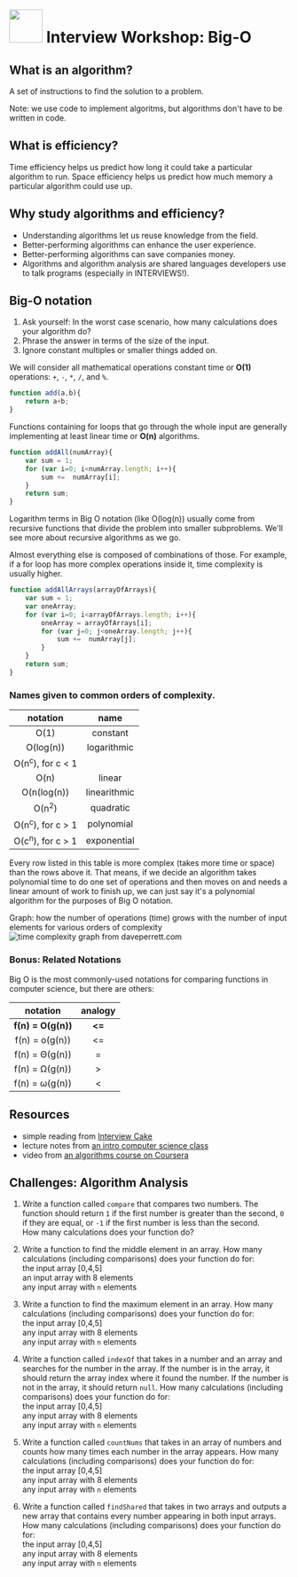 # <img src="https://cloud.githubusercontent.com/assets/7833470/10899314/63829980-8188-11e5-8cdd-4ded5bcb6e36.png" height="60"> Interview Workshop: Big-O

## What is an algorithm?

A set of instructions to find the solution to a problem.

Note: we use code to implement algoritms, but algorithms don't have to be written in code.

## What is efficiency?

Time efficiency helps us predict how long it could take a particular algorithm to run. Space efficiency helps us predict how much memory a particular algorithm could use up.

## Why study algorithms and efficiency?

* Understanding algorithms let us reuse knowledge from the field.
* Better-performing algorithms can enhance the user experience.
* Better-performing algorithms can save companies money.
* Algorithms and algorithm analysis are shared languages developers use to talk programs (especially in INTERVIEWS!).

## Big-O notation

1. Ask yourself: In the worst case scenario, how many calculations does your algorithm do?
2. Phrase the answer in terms of the size of the input.  
3. Ignore constant multiples or smaller things added on.

We will consider all mathematical operations constant time or **O(1)** operations: `+`, `-`, `*`, `/`, and `%`.

```js
function add(a,b){
    return a+b;
}
```

Functions containing for loops that go through the whole input are generally implementing at least linear time or **O(n)** algorithms.

```js
function addAll(numArray){
    var sum = 1;
    for (var i=0; i<numArray.length; i++){
        sum +=  numArray[i];
    }
    return sum;
}
```

Logarithm terms in Big O notation (like O(log(n)) usually come from recursive functions that divide the problem into smaller subproblems. We'll see more about recursive algorithms as we go.

Almost everything else is composed of combinations of those. For example, if a for loop has more complex operations inside it, time complexity is usually higher.

```js
function addAllArrays(arrayOfArrays){
    var sum = 1;
    var oneArray;
    for (var i=0; i<arrayOfArrays.length; i++){
        oneArray = arrayOfArrays[i];
        for (var j=0; j<oneArray.length; j++){
            sum +=  numArray[j];
        }
    }
    return sum;
}
```

### Names given to common orders of complexity.

| notation | name |
| :-----: | :------: |
| O(1) | constant |
| O(log(n)) | logarithmic |
| O(n<sup>c</sup>), for c < 1 |  |
| O(n) | linear |
| O(n(log(n)) | linearithmic |
| O(n<sup>2</sup>) | quadratic |
| O(n<sup>c</sup>), for c > 1 | polynomial |
| O(c<sup>n</sup>), for c > 1 | exponential |

Every row listed in this table is more complex (takes more time or space) than the rows above it.  That means, if we decide an algorithm takes polynomial time to do one set of operations and then moves on and needs a linear amount of work to finish up, we can just say it's a polynomial algorithm for the purposes of Big O notation.


Graph: how the number of operations (time) grows with the number of input    
elements for various orders of complexity   
![time complexity graph from daveperrett.com](http://www.daveperrett.com/images/articles/2010-12-07-comp-sci-101-big-o-notation/Time_Complexity.png)

### Bonus: Related Notations

Big O is the most commonly-used notations for comparing functions in computer science, but there are others:

| notation | analogy |
| :----: | :----: |
| **f(n) = O(g(n))** | **<=** |
| f(n) = o(g(n)) |  <= |
| f(n) = Θ(g(n)) | = |
| f(n) = Ω(g(n)) | > |
| f(n) =  ω(g(n)) | < |

## Resources

* simple reading from [Interview Cake](https://www.interviewcake.com/article/big-o-notation-time-and-space-complexity)
* lecture notes from [an intro computer science class](https://courses.edx.org/c4x/MITx/6.00.1x_5/asset/handouts_Big_O_Notes.pdf)
* video from [an algorithms course on Coursera](https://class.coursera.org/algo-003/lecture/11)

## Challenges: Algorithm Analysis

1. Write a function called `compare` that compares two numbers. The function should return `1` if the first number is greater than the second, `0` if they are equal, or `-1` if the first number is less than the second.    
    How many calculations does your function do?

1. Write a function to find the middle element in an array.  How many calculations (including comparisons) does your function do for:   
    the input array [0,4,5]   
    an input array with 8 elements    
    any input array with `n` elements   

1. Write a function to find the maximum element in an array. How many calculations (including comparisons) does your function do for:    
    the input array [0,4,5]    
    any input array with 8 elements     
    any input array with `n` elements    

1. Write a function called `indexOf` that takes in a number and an array and searches for the number in the array. If the number is in the array, it should return the array index where it found the number. If the number is not in the array, it should return `null`.  How many calculations (including comparisons) does your function do for:    
    the input array [0,4,5]    
    any input array with 8 elements    
    any input array with `n` elements    

1. Write a function called `countNums` that takes in an array of numbers and counts how many times each number in the array appears.  How many calculations (including comparisons) does your function do for:    
    the input array [0,4,5]      
    any input array with 8 elements    
    any input array with `n` elements    


1. Write a function called `findShared` that takes in two arrays and outputs a new array that contains every number appearing in both input arrays. How many calculations (including comparisons) does your function do for:    
    the input array [0,4,5]      
    any input array with 8 elements    
    any input array with `n` elements    
